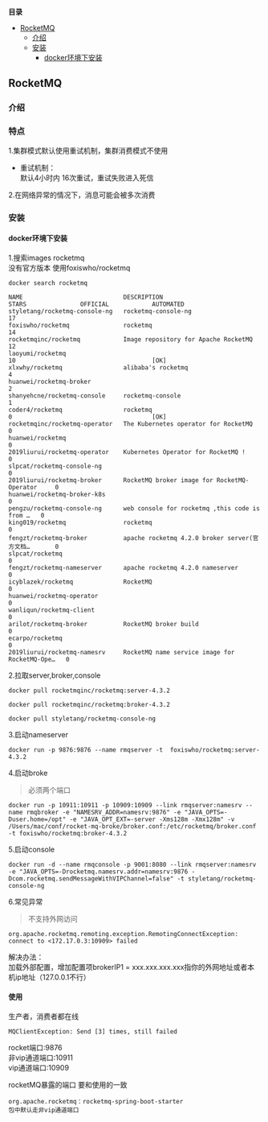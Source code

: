 <!-- START doctoc generated TOC please keep comment here to allow auto update -->
<!-- DON'T EDIT THIS SECTION, INSTEAD RE-RUN doctoc TO UPDATE -->
**目录**

- [RocketMQ](#rocketmq)
  - [介绍](#%E4%BB%8B%E7%BB%8D)
  - [安装](#%E5%AE%89%E8%A3%85)
    - [docker环境下安装](#docker%E7%8E%AF%E5%A2%83%E4%B8%8B%E5%AE%89%E8%A3%85)

<!-- END doctoc generated TOC please keep comment here to allow auto update -->


## RocketMQ



### 介绍

### 特点
1.集群模式默认使用重试机制，集群消费模式不使用

   - 重试机制：  
   默认4小时内 16次重试，重试失败进入死信
   
2.在网络异常的情况下，消息可能会被多次消费
  

### 安装

#### docker环境下安装
1.搜索images rocketmq  
没有官方版本 使用foxiswho/rocketmq
```
docker search rocketmq

NAME                            DESCRIPTION                                     STARS               OFFICIAL            AUTOMATED
styletang/rocketmq-console-ng   rocketmq-console-ng                             17                                      
foxiswho/rocketmq               rocketmq                                        14                                      
rocketmqinc/rocketmq            Image repository for Apache RocketMQ            12                                      
laoyumi/rocketmq                                                                10                                      [OK]
xlxwhy/rocketmq                 alibaba's rocketmq                              4                                       
huanwei/rocketmq-broker                                                         2                                       
shanyehcne/rocketmq-console     rocketmq-console                                1                                       
coder4/rocketmq                 rocketmq                                        0                                       [OK]
rocketmqinc/rocketmq-operator   The Kubernetes operator for RocketMQ            0                                       
huanwei/rocketmq                                                                0                                       
2019liurui/rocketmq-operator    Kubernetes Operator for RocketMQ !              0                                       
slpcat/rocketmq-console-ng                                                      0                                       
2019liurui/rocketmq-broker      RocketMQ broker image for RocketMQ-Operator     0                                       
huanwei/rocketmq-broker-k8s                                                     0                                       
pengzu/rocketmq-console-ng      web console for rocketmq ,this code is from …   0                                       
king019/rocketmq                rocketmq                                        0                                       
fengzt/rocketmq-broker          apache rocketmq 4.2.0 broker server(官方文档…       0                                       
slpcat/rocketmq                                                                 0                                       
fengzt/rocketmq-nameserver      apache rocketmq 4.2.0 nameserver                0                                       
icyblazek/rocketmq              RocketMQ                                        0                                       
huanwei/rocketmq-operator                                                       0                                       
wanliqun/rocketmq-client                                                        0                                       
arilot/rocketmq-broker          RocketMQ broker build                           0                                       
ecarpo/rocketmq                                                                 0                                       
2019liurui/rocketmq-namesrv     RocketMQ name service image for RocketMQ-Ope…   0    
```

2.拉取server,broker,console 

```
docker pull rocketmqinc/rocketmq:server-4.3.2

docker pull rocketmqinc/rocketmq:broker-4.3.2

docker pull styletang/rocketmq-console-ng

```

3.启动nameserver

```
docker run -p 9876:9876 --name rmqserver -t  foxiswho/rocketmq:server-4.3.2
```

4.启动broke
>必须两个端口
```
docker run -p 10911:10911 -p 10909:10909 --link rmqserver:namesrv --name rmqbroker -e "NAMESRV_ADDR=namesrv:9876" -e "JAVA_OPTS=-Duser.home=/opt" -e "JAVA_OPT_EXT=-server -Xms128m -Xmx128m" -v /Users/mac/conf/rocket-mq-broke/broker.conf:/etc/rocketmq/broker.conf -t foxiswho/rocketmq:broker-4.3.2
```

5.启动console
```
docker run -d --name rmqconsole -p 9001:8080 --link rmqserver:namesrv -e "JAVA_OPTS=-Drocketmq.namesrv.addr=namesrv:9876 -Dcom.rocketmq.sendMessageWithVIPChannel=false" -t styletang/rocketmq-console-ng
```

6.常见异常
> 不支持外网访问
```
org.apache.rocketmq.remoting.exception.RemotingConnectException: connect to <172.17.0.3:10909> failed

```

解决办法：  
加载外部配置，增加配置项brokerIP1 = xxx.xxx.xxx.xxx指你的外网地址或者本机ip地址（127.0.0.1不行）


#### 使用
生产者，消费者都在线

```
MQClientException: Send [3] times, still failed
```

rocket端口:9876  
非vip通道端口:10911  
vip通道端口:10909  

rocketMQ暴露的端口 要和使用的一致
```
org.apache.rocketmq：rocketmq-spring-boot-starter
包中默认走非vip通道端口 
```  


